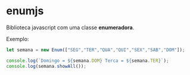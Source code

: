 # **enumjs**

Biblioteca javascript com uma classe __enumeradora__.


Exemplo: 
```javascript
let semana = new Enum(["SEG","TER","QUA","QUI","SEX","SAB","DOM"]);

console.log(`Domingo = ${semana.DOM} Terca = ${semana.TER}`);
console.log(semana.showAll());
```
